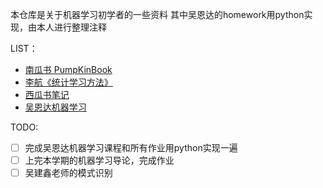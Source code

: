 本仓库是关于机器学习初学者的一些资料
其中吴恩达的homework用python实现，由本人进行整理注释

LIST：
* [南瓜书	PumpKinBook](https://datawhalechina.github.io/pumpkin-book/#/)
* [李航《统计学习方法》](https://github.com/WenDesi/lihang_book_algorithm)
* [西瓜书笔记](https://github.com/Vay-keen/Machine-learning-learning-notes)
* [吴恩达机器学习](https://github.com/fengdu78/Coursera-ML-AndrewNg-Notes)

TODO:
- [ ] 完成吴恩达机器学习课程和所有作业用python实现一遍
- [ ] 上完本学期的机器学习导论，完成作业
- [ ] 吴建鑫老师的模式识别
